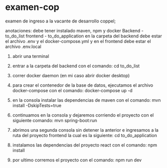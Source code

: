# examen-cop
 examen de ingreso a la vacante de desarrollo coppel;

anotaciones:
debe tener instalado maven, npm y docker
Backend - to_do_list
frontend - to_do_application
en la carpeta del backend debe estar el archivo .env y el docker-compose.yml
y en el frontend debe estar el archivo .env.local


1. abrir una terminal

2. entrar a la carpeta del backend con el comando:  cd to_do_list

3. correr docker daemon (en mi caso abrir docker desktop)

4. para crear el contenedor de la base de datos, ejecutamos el archivo docker-compose con el comando: docker-compose up -d

5. en la consola instalar las dependencias de maven con el comando: mvn install -DskipTests=true

6. continuamos en la consola y dejaremos corriendo el proyecto con el siguiente comando: mvn spring-boot:run

7. abrimos una segunda consola sin detener la anterior e ingresamos a la ruta del proyecto frontend la cual es la siguiente: cd to_do_application

8. instalamos las dependencias del proyecto react con el comando: npm install

9. por ultimo corremos el proyecto con el comando:  npm run dev